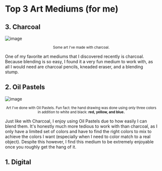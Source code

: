 # Top 3 Art Mediums (for me) 

## 3. Charcoal
![image](Untitled103_20221004053030.png)
<p align = "center">
<sub>
Some art I've made with charcoal.
</sub>
</p>
One of my favorite art mediums that I discovered recently is charcoal. Because blending is so easy, I found it a very fun medium to work with, as all I would need are charcoal pencils, kneaded eraser, and a blending stump.

## 2. Oil Pastels
![image](Untitled105_20221004053654.png)
<p align = "center">
<sub>
Art I've done with Oil Pastels. Fun fact: the hand drawing was done using only three colors in addition to white and black: <b> red, yellow, and blue. </b> 
</sub>
</p>
Just like with Charcoal, I enjoy using Oil Pastels due to how easily I can blend them. It's honestly much more tedious to work with than charcoal, as I only have a limited set of colors and have to find the right colors to mix to achieve the colors I want (especially when I need to color match to a real object). Despite this however, I find this medium to be extremely enjoyable once you roughly get the hang of it. 

## 1. Digital
